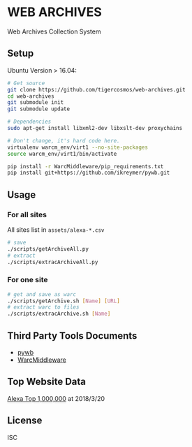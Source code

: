 # WEB ARCHIVES

Web Archives Collection System

## Setup

Ubuntu Version > 16.04:

```sh
# Get source
git clone https://github.com/tigercosmos/web-archives.git
cd web-archives
git submodule init
git submodule update

# Dependencies
sudo apt-get install libxml2-dev libxslt-dev proxychains

# Don't change, it's hard code here.
virtualenv warcm_env/virt1 --no-site-packages
source warcm_env/virt1/bin/activate

pip install -r WarcMiddleware/pip_requirements.txt
pip install git+https://github.com/ikreymer/pywb.git
```

## Usage

### For all sites

All sites list in `assets/alexa-*.csv`

```sh
# save
./scripts/getArchiveAll.py
# extract
./scripts/extracArchiveAll.py
```

### For one site

```sh
# get and save as warc
./scripts/getArchive.sh [Name] [URL]
# extract warc to files
./scripts/extracArchive.sh [Name]
```

## Third Party Tools Documents

- [pywb](https://pywb.readthedocs.io/en/latest/manual/usage.html)
- [WarcMiddleware](https://github.com/tigercosmos/WarcMiddleware/)

## Top Website Data

[Alexa Top 1,000,000](http://s3.amazonaws.com/alexa-static/top-1m.csv.zip) at 2018/3/20

## License

ISC
